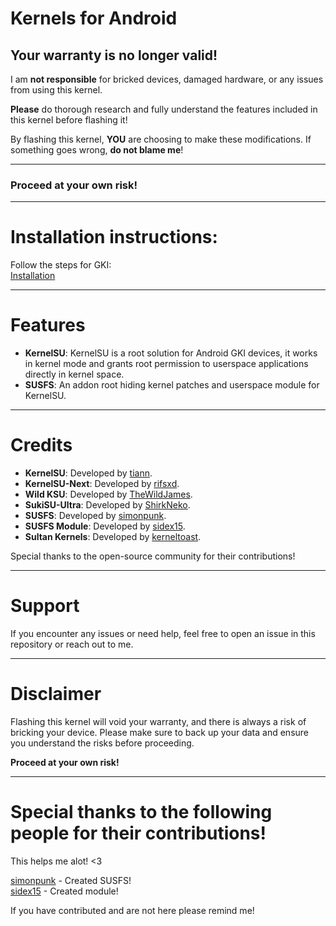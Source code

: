 # Kernels for Android

## Your warranty is no longer valid!

I am **not responsible** for bricked devices, damaged hardware, or any issues from using this kernel.

**Please** do thorough research and fully understand the features included in this kernel before flashing it!

By flashing this kernel, **YOU** are choosing to make these modifications. If something goes wrong, **do not blame me**!

---

### Proceed at your own risk!

---

# Installation instructions: 

Follow the steps for GKI:  
[Installation](https://kernelsu.org/guide/installation.html)

---

# Features

- **KernelSU**: KernelSU is a root solution for Android GKI devices, it works in kernel mode and grants root permission to userspace applications directly in kernel space.
- **SUSFS**: An addon root hiding kernel patches and userspace module for KernelSU.

---

# Credits

- **KernelSU**: Developed by [tiann](https://github.com/tiann/KernelSU).
- **KernelSU-Next**: Developed by [rifsxd](https://github.com/KernelSU-Next/KernelSU-Next).
- **Wild KSU**: Developed by [TheWildJames](https://github.com/WildKernels/GKI_KernelSU_SUSFS).
- **SukiSU-Ultra**: Developed by [ShirkNeko](https://github.com/ShirkNeko/GKI_KernelSU_SUSFS).
- **SUSFS**: Developed by [simonpunk](https://gitlab.com/simonpunk/susfs4ksu.git).
- **SUSFS Module**: Developed by [sidex15](https://github.com/sidex15).
- **Sultan Kernels**: Developed by [kerneltoast](https://github.com/kerneltoast).

Special thanks to the open-source community for their contributions!

---

# Support

If you encounter any issues or need help, feel free to open an issue in this repository or reach out to me.

---

# Disclaimer

Flashing this kernel will void your warranty, and there is always a risk of bricking your device. Please make sure to back up your data and ensure you understand the risks before proceeding.

**Proceed at your own risk!**

---

# Special thanks to the following people for their contributions!
This helps me alot! <3

[simonpunk](https://gitlab.com/simonpunk/susfs4ksu.git) - Created SUSFS!  
[sidex15](https://github.com/sidex15) - Created module!  

If you have contributed and are not here please remind me!
